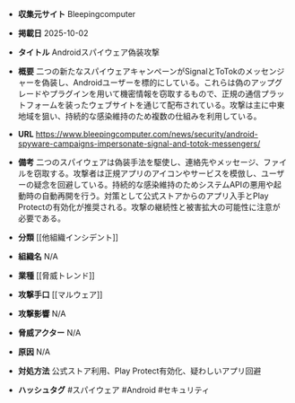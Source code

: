 - **収集元サイト**
Bleepingcomputer

- **掲載日**
2025-10-02

- **タイトル**
Androidスパイウェア偽装攻撃

- **概要**
二つの新たなスパイウェアキャンペーンがSignalとToTokのメッセンジャーを偽装し、Androidユーザーを標的にしている。これらは偽のアップグレードやプラグインを用いて機密情報を窃取するもので、正規の通信プラットフォームを装ったウェブサイトを通じて配布されている。攻撃は主に中東地域を狙い、持続的な感染維持のため複数の仕組みを利用している。

- **URL**
https://www.bleepingcomputer.com/news/security/android-spyware-campaigns-impersonate-signal-and-totok-messengers/

- **備考**
二つのスパイウェアは偽装手法を駆使し、連絡先やメッセージ、ファイルを窃取する。攻撃者は正規アプリのアイコンやサービスを模倣し、ユーザーの疑念を回避している。持続的な感染維持のためシステムAPIの悪用や起動時の自動再開を行う。対策として公式ストアからのアプリ入手とPlay Protectの有効化が推奨される。攻撃の継続性と被害拡大の可能性に注意が必要である。

- **分類**
[[他組織インシデント]]

- **組織名**
N/A

- **業種**
[[脅威トレンド]]

- **攻撃手口**
[[マルウェア]]

- **攻撃影響**
N/A

- **脅威アクター**
N/A

- **原因**
N/A

- **対処方法**
公式ストア利用、Play Protect有効化、疑わしいアプリ回避

- **ハッシュタグ**
#スパイウェア #Android #セキュリティ
